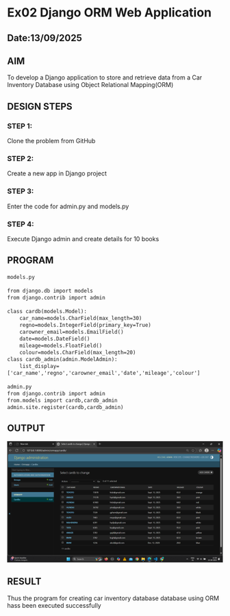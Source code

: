 # Ex02 Django ORM Web Application
## Date:13/09/2025 

## AIM
To develop a Django application to store and retrieve data from a Car Inventory Database using Object Relational Mapping(ORM)

## DESIGN STEPS

### STEP 1:
Clone the problem from GitHub

### STEP 2:
Create a new app in Django project

### STEP 3:
Enter the code for admin.py and models.py

### STEP 4:
Execute Django admin and create details for 10 books

## PROGRAM
```
models.py

from django.db import models
from django.contrib import admin

class cardb(models.Model):
    car_name=models.CharField(max_length=30)
    regno=models.IntegerField(primary_key=True)
    carowner_email=models.EmailField()
    date=models.DateField()
    mileage=models.FloatField()
    colour=models.CharField(max_length=20)
class cardb_admin(admin.ModelAdmin):
    list_display=['car_name','regno','carowner_email','date','mileage','colour']

admin.py
from django.contrib import admin
from.models import cardb,cardb_admin
admin.site.register(cardb,cardb_admin)
```





## OUTPUT
![alt text](<Screenshot (1).png>)

## RESULT
Thus the program for creating car inventory database database using ORM hass been executed successfully

